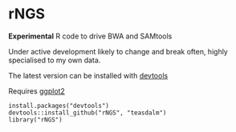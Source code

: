 rNGS
====

**Experimental** R code to drive BWA and SAMtools

Under active development likely to change and break often, highly specialised to my own data.

The latest version can be installed with [devtools](http://www.rstudio.com/products/rpackages/devtools/)

Requires [ggplot2](http://ggplot2.org/)

```{R}
install.packages("devtools")
devtools::install_github("rNGS", "teasdalm")
library("rNGS")
```
